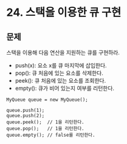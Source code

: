 # 24. 스택을 이용한 큐 구현
## 문제
스택을 이용해 다음 연산을 지원하는 큐를 구현하라.
- push(x): 요소 x를 큐 마지막에 삽입한다.
- pop(): 큐 처음에 있는 요소를 삭제한다.
- peek(): 큐 처음에 있는 요소를 조회한다.
- empty(): 큐가 비어 있는지 여부를 리턴한다.

```
MyQueue queue = new MyQueue();

queue.push(1);
queue.push(2);
queue.peek();  // 1을 리턴한다.
queue.pop();   // 1을 리턴한다.
queue.empty(); // false를 리턴한다.
```
